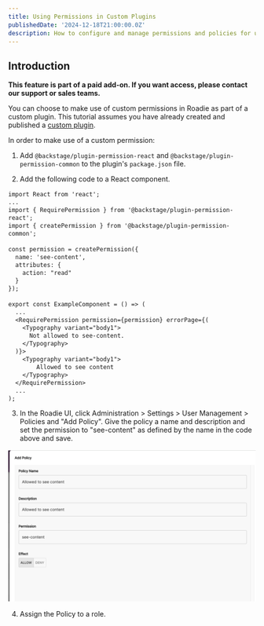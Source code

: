 ```yaml
---
title: Using Permissions in Custom Plugins
publishedDate: '2024-12-18T21:00:00.0Z'
description: How to configure and manage permissions and policies for use in Custom Plugins in Roadie.
---
```


## Introduction

**This feature is part of a paid add-on. If you want access, please contact our support or sales teams.**

You can choose to make use of custom permissions in Roadie as part of a custom plugin. This tutorial assumes you have already created and published a [custom plugin](/docs/custom-plugins/overview/).

In order to make use of a custom permission:

1. Add `@backstage/plugin-permission-react` and `@backstage/plugin-permission-common` to the plugin's `package.json` file.

2. Add the following code to a React component.

```tsx
import React from 'react';
...
import { RequirePermission } from '@backstage/plugin-permission-react';
import { createPermission } from '@backstage/plugin-permission-common';

const permission = createPermission({
  name: 'see-content',
  attributes: {
    action: "read"
  }
});

export const ExampleComponent = () => (
  ...
  <RequirePermission permission={permission} errorPage={(
    <Typography variant="body1">
      Not allowed to see-content.
    </Typography>
  )}>
    <Typography variant="body1">
        Allowed to see content
    </Typography>
  </RequirePermission>
  ...
);
```

3. In the Roadie UI, click Administration > Settings > User Management > Policies and "Add Policy". Give the policy a name and description and set the permission to "see-content" as defined by the name in the code above and save.

![Create policy](create-policy.png)

4. Assign the Policy to a role.
